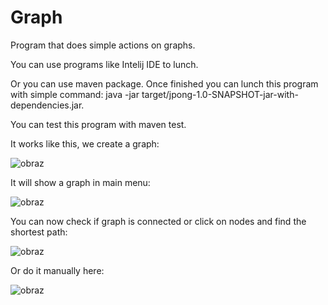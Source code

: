 # Graph
Program that does simple actions on graphs.

You can use programs like Intelij IDE to lunch.

Or you can use maven package. Once finished you can lunch this program with simple command: java -jar target/jpong-1.0-SNAPSHOT-jar-with-dependencies.jar.

You can test this program with maven test.

It works like this, we create a graph:

![obraz](https://github.com/MatSobol/Graph/assets/139177376/5a62474a-a93c-4706-8a80-e63d5c02c3ab)

It will show a graph in main menu:

![obraz](https://github.com/MatSobol/Graph/assets/139177376/663a0c6e-f2dd-40b6-9620-51fdfd70d1a8)

You can now check if graph is connected or click on nodes and find the shortest path:

![obraz](https://github.com/MatSobol/Graph/assets/139177376/77054225-918e-403d-9c3b-12f29c63b823)

Or do it manually here:

![obraz](https://github.com/MatSobol/Graph/assets/139177376/000116fc-12c9-4cbb-b494-ac383f505423)




